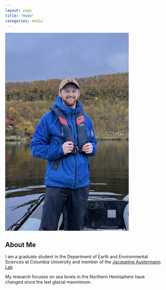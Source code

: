 ```yaml
---
layout: page
title: "Home"
categories: media
---
```


<img src="/assets/profile.jpeg" alt="Profile Picture" width="400" 
     height=auto>

## About Me
I am a graduate student in the Department of Earth and Environmental Sciences at Columbia University and member of the [Jacqueline Austermann Lab](https://www.ldeo.columbia.edu/~jackya/)

My research focuses on sea levels in the Northern Hemisphere have changed since the last glacial maxmimum. 





